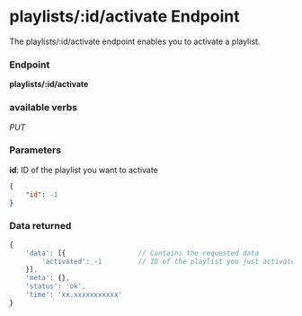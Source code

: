 # playlists/:id/activate Endpoint

The playlists/:id/activate endpoint enables you to activate a playlist.

### Endpoint

**playlists/:id/activate**

### available verbs

_PUT_

### Parameters

**id**: ID of the playlist you want to activate

```json
{
    "id": -1
}
```

### Data returned

```js
{
    'data': [{                  // Contains the requested data
        'activated': -1         // ID of the playlist you just activated
    }],
    'meta': {},
    'status': 'ok',
    'time': 'xx.xxxxxxxxxxx'
}
```